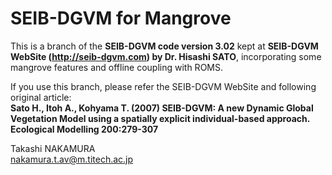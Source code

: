# SEIB-DGVM for Mangrove

This is a branch of the **SEIB-DGVM code version 3.02** kept at **SEIB-DGVM WebSite (<http://seib-dgvm.com>) by Dr. Hisashi SATO**, incorporating some mangrove features and offline coupling with ROMS.

If you use this branch, please refer the SEIB-DGVM WebSite and following original article:  
**Sato H., Itoh A., Kohyama T. (2007) SEIB-DGVM: A new Dynamic Global Vegetation Model using a spatially explicit individual-based approach. Ecological Modelling 200:279-307**

Takashi NAKAMURA  
<nakamura.t.av@m.titech.ac.jp>
